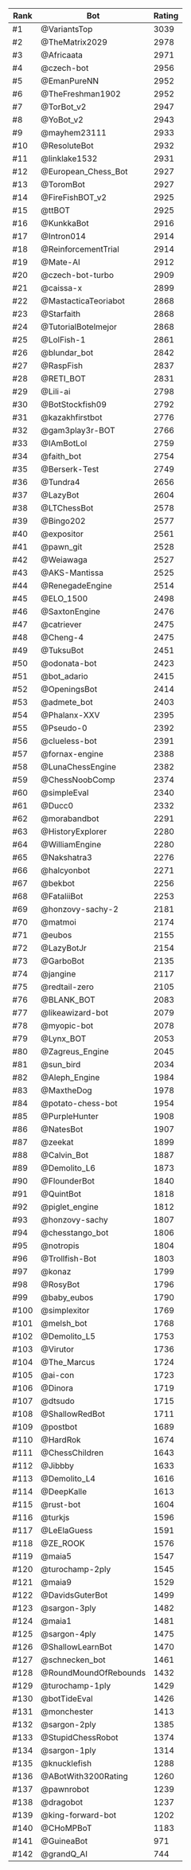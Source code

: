 Rank|Bot|Rating
---|---|---
#1|@VariantsTop|3039
#2|@TheMatrix2029|2978
#3|@Africaata|2971
#4|@czech-bot|2956
#5|@EmanPureNN|2952
#6|@TheFreshman1902|2952
#7|@TorBot_v2|2947
#8|@YoBot_v2|2943
#9|@mayhem23111|2933
#10|@ResoluteBot|2932
#11|@linklake1532|2931
#12|@European_Chess_Bot|2927
#13|@ToromBot|2927
#14|@FireFishBOT_v2|2925
#15|@ttBOT|2925
#16|@KunkkaBot|2916
#17|@Intron014|2914
#18|@ReinforcementTrial|2914
#19|@Mate-AI|2912
#20|@czech-bot-turbo|2909
#21|@caissa-x|2899
#22|@MastacticaTeoriabot|2868
#23|@Starfaith|2868
#24|@TutorialBotelmejor|2868
#25|@LolFish-1|2861
#26|@blundar_bot|2842
#27|@RaspFish|2837
#28|@RETI_BOT|2831
#29|@Lili-ai|2798
#30|@BotStockfish09|2792
#31|@kazakhfirstbot|2776
#32|@gam3play3r-BOT|2766
#33|@IAmBotLol|2759
#34|@faith_bot|2754
#35|@Berserk-Test|2749
#36|@Tundra4|2656
#37|@LazyBot|2604
#38|@LTChessBot|2578
#39|@Bingo202|2577
#40|@expositor|2561
#41|@pawn_git|2528
#42|@Weiawaga|2527
#43|@AKS-Mantissa|2525
#44|@RenegadeEngine|2514
#45|@ELO_1500|2498
#46|@SaxtonEngine|2476
#47|@catriever|2475
#48|@Cheng-4|2475
#49|@TuksuBot|2451
#50|@odonata-bot|2423
#51|@bot_adario|2415
#52|@OpeningsBot|2414
#53|@admete_bot|2403
#54|@Phalanx-XXV|2395
#55|@Pseudo-0|2392
#56|@clueless-bot|2391
#57|@fornax-engine|2388
#58|@LunaChessEngine|2382
#59|@ChessNoobComp|2374
#60|@simpleEval|2340
#61|@Ducc0|2332
#62|@morabandbot|2291
#63|@HistoryExplorer|2280
#64|@WilliamEngine|2280
#65|@Nakshatra3|2276
#66|@halcyonbot|2271
#67|@bekbot|2256
#68|@FataliiBot|2253
#69|@honzovy-sachy-2|2181
#70|@matmoi|2174
#71|@eubos|2155
#72|@LazyBotJr|2154
#73|@GarboBot|2135
#74|@jangine|2117
#75|@redtail-zero|2105
#76|@BLANK_BOT|2083
#77|@likeawizard-bot|2079
#78|@myopic-bot|2078
#79|@Lynx_BOT|2053
#80|@Zagreus_Engine|2045
#81|@sun_bird|2034
#82|@Aleph_Engine|1984
#83|@MaxtheDog|1978
#84|@potato-chess-bot|1954
#85|@PurpleHunter|1908
#86|@NatesBot|1907
#87|@zeekat|1899
#88|@Calvin_Bot|1887
#89|@Demolito_L6|1873
#90|@FlounderBot|1840
#91|@QuintBot|1818
#92|@piglet_engine|1812
#93|@honzovy-sachy|1807
#94|@chesstango_bot|1806
#95|@notropis|1804
#96|@Trollfish-Bot|1803
#97|@konaz|1799
#98|@RosyBot|1796
#99|@baby_eubos|1790
#100|@simplexitor|1769
#101|@melsh_bot|1768
#102|@Demolito_L5|1753
#103|@Virutor|1736
#104|@The_Marcus|1724
#105|@ai-con|1723
#106|@Dinora|1719
#107|@dtsudo|1715
#108|@ShallowRedBot|1711
#109|@postbot|1689
#110|@HardRok|1674
#111|@ChessChildren|1643
#112|@Jibbby|1633
#113|@Demolito_L4|1616
#114|@DeepKalle|1613
#115|@rust-bot|1604
#116|@turkjs|1596
#117|@LeElaGuess|1591
#118|@ZE_ROOK|1576
#119|@maia5|1547
#120|@turochamp-2ply|1545
#121|@maia9|1529
#122|@DavidsGuterBot|1499
#123|@sargon-3ply|1482
#124|@maia1|1481
#125|@sargon-4ply|1475
#126|@ShallowLearnBot|1470
#127|@schnecken_bot|1461
#128|@RoundMoundOfRebounds|1432
#129|@turochamp-1ply|1429
#130|@botTideEval|1426
#131|@monchester|1413
#132|@sargon-2ply|1385
#133|@StupidChessRobot|1374
#134|@sargon-1ply|1314
#135|@knucklefish|1288
#136|@ABotWith3200Rating|1260
#137|@pawnrobot|1239
#138|@dragobot|1237
#139|@king-forward-bot|1202
#140|@CHoMPBoT|1183
#141|@GuineaBot|971
#142|@grandQ_AI|744
